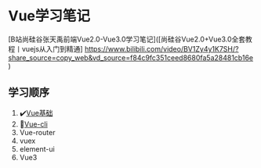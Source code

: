 # Vue学习笔记
[B站尚硅谷张天禹前端Vue2.0-Vue3.0学习笔记]([尚硅谷Vue2.0+Vue3.0全套教程丨vuejs从入门到精通] https://www.bilibili.com/video/BV1Zy4y1K7SH/?share_source=copy_web&vd_source=f84c9fc351ceed8680fa5a28481cb16e)

## 学习顺序

1. ✔️[Vue基础](./1.Vue基础/Vue基础.md)
2. 🚩[Vue-cli](./2.Vue-cli/Vue-cli.md)
3. Vue-router
4. vuex
5. element-ui
6. Vue3